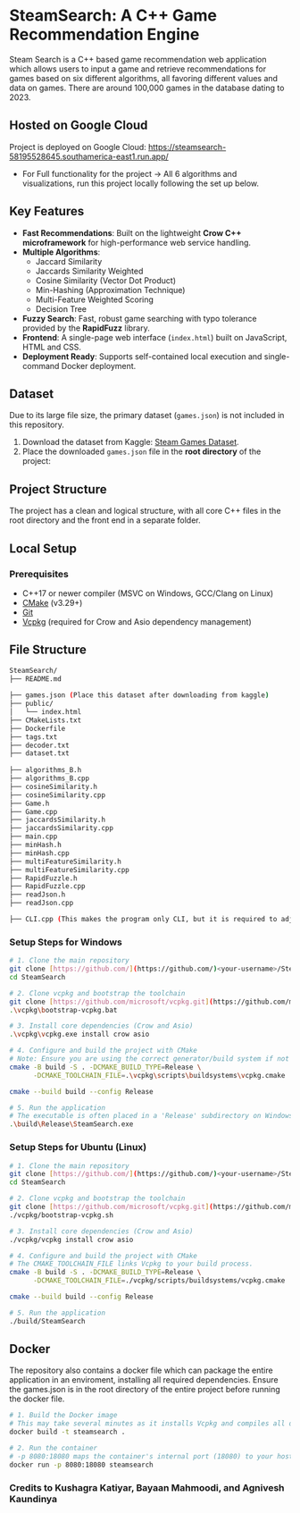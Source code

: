 # SteamSearch: A C++ Game Recommendation Engine

Steam Search is a C++ based game recommendation web application which allows users to input a game and retrieve recommendations
for games based on six different algorithms, all favoring different values and data on games. There are around 100,000 games in the database dating to 2023.  

## Hosted on Google Cloud
Project is deployed on Google Cloud: https://steamsearch-58195528645.southamerica-east1.run.app/
- For Full functionality for the project -> All 6 algorithms and visualizations, run this project locally following the set
  up below.

## Key Features
* **Fast Recommendations**: Built on the lightweight **Crow C++ microframework** for high-performance web service handling.
* **Multiple Algorithms**:
  * Jaccard Similarity
  * Jaccards Similarity Weighted
  * Cosine Similarity (Vector Dot Product)
  * Min-Hashing (Approximation Technique)
  * Multi-Feature Weighted Scoring 
  * Decision Tree 
* **Fuzzy Search**: Fast, robust game searching with typo tolerance provided by the **RapidFuzz** library.
* **Frontend**: A single-page web interface (`index.html`) built on JavaScript, HTML and CSS.
* **Deployment Ready**: Supports self-contained local execution and single-command Docker deployment.

## Dataset
Due to its large file size, the primary dataset (`games.json`) is not included in this repository.

1. Download the dataset from Kaggle: [Steam Games Dataset](https://www.kaggle.com/datasets/fronkongames/steam-games-dataset).
2. Place the downloaded `games.json` file in the **root directory** of the project:

## Project Structure
The project has a clean and logical structure, with all core C++ files in the root directory and the front end in a separate folder.

## Local Setup
### Prerequisites

* C++17 or newer compiler (MSVC on Windows, GCC/Clang on Linux)
* [CMake](https://cmake.org/download/) (v3.29+)
* [Git](https://git-scm.com/downloads)
* [Vcpkg](https://vcpkg.io/en/getting-started.html) (required for Crow and Asio dependency management)

## File Structure

```bash
SteamSearch/
├── README.md
  
├── games.json (Place this dataset after downloading from kaggle)
├── public/
│   └── index.html         
├── CMakeLists.txt         
├── Dockerfile              
├── tags.txt               
├── decoder.txt      
├── dataset.txt   
                
├── algorithms_B.h
├── algorithms_B.cpp
├── cosineSimilarity.h
├── cosineSimilarity.cpp
├── Game.h
├── Game.cpp
├── jaccardsSimilarity.h
├── jaccardsSimilarity.cpp
├── main.cpp
├── minHash.h
├── minHash.cpp
├── multiFeatureSimilarity.h
├── multiFeatureSimilarity.cpp
├── RapidFuzzle.h
├── RapidFuzzle.cpp
├── readJson.h
├── readJson.cpp

├── CLI.cpp (This makes the program only CLI, but it is required to adjust the CMake for it to work.)
```

### Setup Steps for Windows

```bash
# 1. Clone the main repository
git clone [https://github.com/](https://github.com/)<your-username>/SteamSearch.git
cd SteamSearch

# 2. Clone vcpkg and bootstrap the toolchain
git clone [https://github.com/microsoft/vcpkg.git](https://github.com/microsoft/vcpkg.git)
.\vcpkg\bootstrap-vcpkg.bat

# 3. Install core dependencies (Crow and Asio)
.\vcpkg\vcpkg.exe install crow asio

# 4. Configure and build the project with CMake
# Note: Ensure you are using the correct generator/build system if not using CLion's defaults.
cmake -B build -S . -DCMAKE_BUILD_TYPE=Release \
      -DCMAKE_TOOLCHAIN_FILE=.\vcpkg\scripts\buildsystems\vcpkg.cmake

cmake --build build --config Release

# 5. Run the application
# The executable is often placed in a 'Release' subdirectory on Windows.
.\build\Release\SteamSearch.exe
```


### Setup Steps for Ubuntu (Linux)

```bash
# 1. Clone the main repository
git clone [https://github.com/](https://github.com/)<your-username>/SteamSearch.git
cd SteamSearch

# 2. Clone vcpkg and bootstrap the toolchain
git clone [https://github.com/microsoft/vcpkg.git](https://github.com/microsoft/vcpkg.git)
./vcpkg/bootstrap-vcpkg.sh

# 3. Install core dependencies (Crow and Asio)
./vcpkg/vcpkg install crow asio

# 4. Configure and build the project with CMake
# The CMAKE_TOOLCHAIN_FILE links Vcpkg to your build process.
cmake -B build -S . -DCMAKE_BUILD_TYPE=Release \
      -DCMAKE_TOOLCHAIN_FILE=./vcpkg/scripts/buildsystems/vcpkg.cmake

cmake --build build --config Release

# 5. Run the application
./build/SteamSearch
```

## Docker
The repository also contains a docker file which can package the entire application in an enviroment, installing 
all required dependencies. Ensure the games.json is in the root directory of the entire project before running
the docker file. 

```bash
# 1. Build the Docker image
# This may take several minutes as it installs Vcpkg and compiles all dependencies.
docker build -t steamsearch .

# 2. Run the container
# -p 8080:18080 maps the container's internal port (18080) to your host's port (8080).
docker run -p 8080:18080 steamsearch
```

### Credits to Kushagra Katiyar, Bayaan Mahmoodi, and Agnivesh Kaundinya
